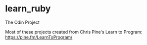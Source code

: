 learn_ruby
===============

The Odin Project

Most of these projects created from Chris Pine's Learn to Program: 
https://pine.fm/LearnToProgram/